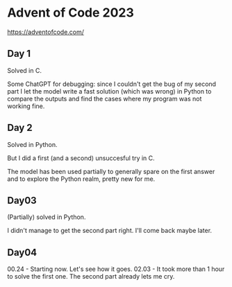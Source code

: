 # Advent of Code 2023

https://adventofcode.com/

## Day 1

Solved in C.

Some ChatGPT for debugging: since I couldn't get the bug of my second part I let the model write a fast solution (which was wrong) in Python to compare the outputs and find the cases where my program was not working fine.

## Day 2

Solved in Python.

But I did a first (and a second) unsuccesful try in C.

The model has been used partially to generally spare on the first answer and to explore the Python realm, pretty new for me. 

## Day03

(Partially) solved in Python. 

I didn't manage to get the second part right. I'll come back maybe later.

## Day04

00.24 - Starting now. Let's see how it goes.
02.03 - It took more than 1 hour to solve the first one. The second part already lets me cry. 